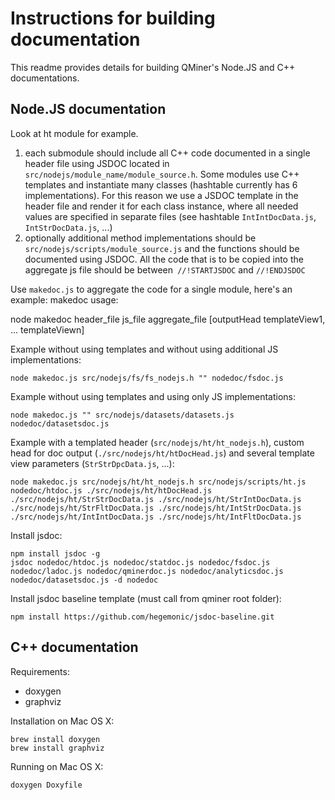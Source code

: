 # Instructions for building documentation

This readme provides details for building QMiner's Node.JS and C++ documentations.

## Node.JS documentation

Look at ht module for example.

1. each submodule should include all C++ code documented in a single header file using JSDOC located in `src/nodejs/module_name/module_source.h`. Some modules use C++ templates and instantiate many classes (hashtable currently has 6 implementations). For this reason we use a JSDOC template
in the header file and render it for each class instance, where all needed values are specified in separate files (see hashtable `IntIntDocData.js`, `IntStrDocData.js`, ...)
2. optionally additional method implementations should be `src/nodejs/scripts/module_source.js` and the functions should be documented using JSDOC.
All the code that is to be copied into the aggregate js file should be between` //!STARTJSDOC` and `//!ENDJSDOC`

Use `makedoc.js` to aggregate the code for a single module, here's an example:
makedoc usage:

   node makedoc header_file js_file aggregate_file [outputHead templateView1, ... templateViewn]

Example without using templates and without using additional JS implementations:

    node makedoc.js src/nodejs/fs/fs_nodejs.h "" nodedoc/fsdoc.js

Example without using templates and using only JS implementations:

    node makedoc.js "" src/nodejs/datasets/datasets.js nodedoc/datasetsdoc.js

Example with a templated header (`src/nodejs/ht/ht_nodejs.h`), custom head for doc output (`./src/nodejs/ht/htDocHead.js`) and several template view parameters (`StrStrDpcData.js`, ...):

    node makedoc.js src/nodejs/ht/ht_nodejs.h src/nodejs/scripts/ht.js nodedoc/htdoc.js ./src/nodejs/ht/htDocHead.js ./src/nodejs/ht/StrStrDocData.js ./src/nodejs/ht/StrIntDocData.js ./src/nodejs/ht/StrFltDocData.js ./src/nodejs/ht/IntStrDocData.js ./src/nodejs/ht/IntIntDocData.js ./src/nodejs/ht/IntFltDocData.js

Install jsdoc:

    npm install jsdoc -g
    jsdoc nodedoc/htdoc.js nodedoc/statdoc.js nodedoc/fsdoc.js nodedoc/ladoc.js nodedoc/qminerdoc.js nodedoc/analyticsdoc.js nodedoc/datasetsdoc.js -d nodedoc

Install jsdoc baseline template (must call from qminer root folder):

    npm install https://github.com/hegemonic/jsdoc-baseline.git
    

## C++ documentation

Requirements:

- doxygen
- graphviz

Installation on Mac OS X:

    brew install doxygen
    brew install graphviz

Running on Mac OS X:

    doxygen Doxyfile
